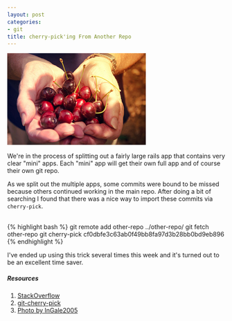```yaml
---
layout: post
categories:
- git
title: cherry-pick'ing From Another Repo
---
```


<img src="/images/cherry-picking.jpeg" alt="Cherry picking" class="float-img" title="Photo by InGale2005" />

We're in the process of splitting out a fairly large rails app that contains very clear "mini" apps. Each "mini" app will get their own full app and of course their own git repo.

As we split out the multiple apps, some commits were bound to be missed because others continued working in the main repo. After doing a bit of searching I found that there was a nice way to import these commits via `cherry-pick`.

<br class="clear" />
{% highlight bash %}
git remote add other-repo ../other-repo/
git fetch other-repo
git cherry-pick cf0dbfe3c63ab0f49bb8fa97d3b28bb0bd9eb896
{% endhighlight %}

I've ended up using this trick several times this week and it's turned out to be an excellent time saver.

##### Resources
1. [StackOverflow](http://stackoverflow.com/questions/5120038/is-it-possible-to-cherry-pick-a-commit-from-another-git-repository)
1. [git-cherry-pick](http://www.kernel.org/pub/software/scm/git/docs/git-cherry-pick.html)
1. [Photo by InGale2005](http://www.flickr.com/photos/igal/7901479448/in/photostream/)
